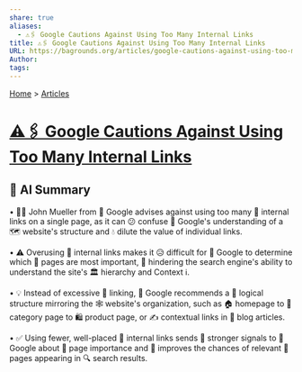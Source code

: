 ```yaml
---
share: true
aliases:
  - ⚠️🖇️ Google Cautions Against Using Too Many Internal Links
title: ⚠️🖇️ Google Cautions Against Using Too Many Internal Links
URL: https://bagrounds.org/articles/google-cautions-against-using-too-many-internal-links
Author: 
tags: 
---
```

[Home](../index.md) > [Articles](./index.md)  
# [⚠️🖇️ Google Cautions Against Using Too Many Internal Links](https://www.searchenginejournal.com/google-cautions-against-using-too-many-internal-links/412553)  
## 🤖 AI Summary  
• 👨‍💻 John Mueller from 🏢 Google advises against using too many 🔗 internal links on a single page, as it can 😕 confuse 🤖 Google's understanding of a 🗺️ website's structure and 💧 dilute the value of individual links.  
  
• ⚠️ Overusing 🔗 internal links makes it 😥 difficult for 🤖 Google to determine which 📍 pages are most important, 🚧 hindering the search engine's ability to understand the site's 🏛️ hierarchy and Context ℹ️.  
  
• 💡 Instead of excessive 🔗 linking, 🤖 Google recommends a 🧠 logical structure mirroring the 🕸️ website's organization, such as 🏠 homepage to 📂 category page to 🛍️ product page, or ✍️ contextual links in 📰 blog articles.  
  
• ✅ Using fewer, well-placed 🔗 internal links sends 📣 stronger signals to 🤖 Google about 📍 page importance and 🚀 improves the chances of relevant 📍 pages appearing in 🔍 search results.  
